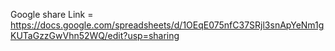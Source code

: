 Google share Link  =   https://docs.google.com/spreadsheets/d/1OEqE075nfC37SRjl3snApYeNm1gKUTaGzzGwVhn52WQ/edit?usp=sharing 